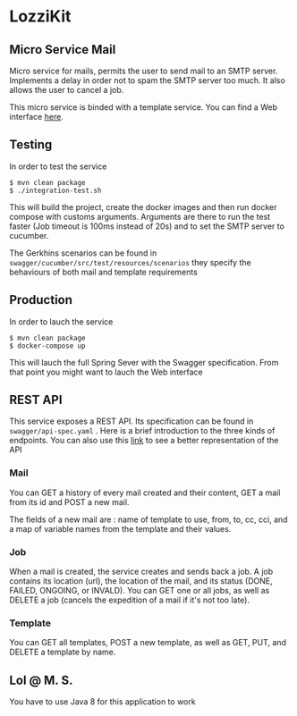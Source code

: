 # LozziKit
## Micro Service Mail
Micro service for mails, permits the user to send mail to an SMTP server. Implements a delay in order not to spam the SMTP server too much. It also allows the user to cancel a job.

This micro service is binded with a template service. You can find a Web interface [here](https://github.com/LozziKit/microservice-mail-interface).

## Testing
In order to test the service
```
$ mvn clean package
$ ./integration-test.sh
```

This will build the project, create the docker images and then run docker compose with customs arguments.
Arguments are there to run the test faster (Job timeout is 100ms instead of 20s) and to set the SMTP server to cucumber.

The Gerkhins scenarios can be found in ` swagger/cucumber/src/test/resources/scenarios ` they specify the behaviours of both mail and template requirements

## Production
In order to lauch the service
```
$ mvn clean package
$ docker-compose up
```

This will lauch the full Spring Sever with the Swagger specification. From that point you might want to lauch the Web interface

## REST API
This service exposes a REST API. Its specification can be found in ` swagger/api-spec.yaml ` . Here is a brief introduction to the three kinds of endpoints. You can also use this [link](https://editor.swagger.io//?_ga=2.20399164.544215540.1517157778-2137575029.1517157778#/) to see a better representation of the API

### Mail
You can GET a history of every mail created and their content, GET a mail from its id and POST a new mail.

The fields of a new mail are : name of template to use, from, to, cc, cci, and a map of variable names from the template and their values.

### Job
When a mail is created, the service creates and sends back a job. A job contains its location (url), the location of the mail, and its status (DONE, FAILED, ONGOING, or INVALD). You can GET one or all jobs, as well as DELETE a job (cancels the expedition of a mail if it's not too late).

### Template
You can GET all templates, POST a new template, as well as GET, PUT, and DELETE a template by name.

## Lol @ M. S.
You have to use Java 8 for this application to work
